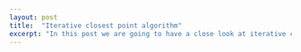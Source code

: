 ```yaml
---
layout: post
title:  "Iterative closest point algorithm"
excerpt: "In this post we are going to have a close look at iterative closest point algorithm (ICP) as it's important part of the implementation of the paper Model-Free Detection and Tracking of Dynamic Objects with 2D LiDAR by Dominic Zeng Wang"
---
```

